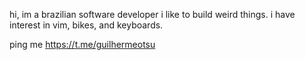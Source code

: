 hi, im a brazilian software developer i like to build weird things. i have interest in vim, bikes, and keyboards.

ping me https://t.me/guilhermeotsu
